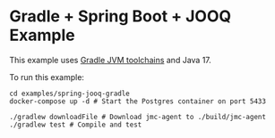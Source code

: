 # Gradle + Spring Boot + JOOQ Example

This example uses [Gradle JVM toolchains](https://docs.gradle.org/current/userguide/toolchains.html) and Java 17.

To run this example:

```shell
cd examples/spring-jooq-gradle
docker-compose up -d # Start the Postgres container on port 5433

./gradlew downloadFile # Download jmc-agent to ./build/jmc-agent
./gradlew test # Compile and test
```
